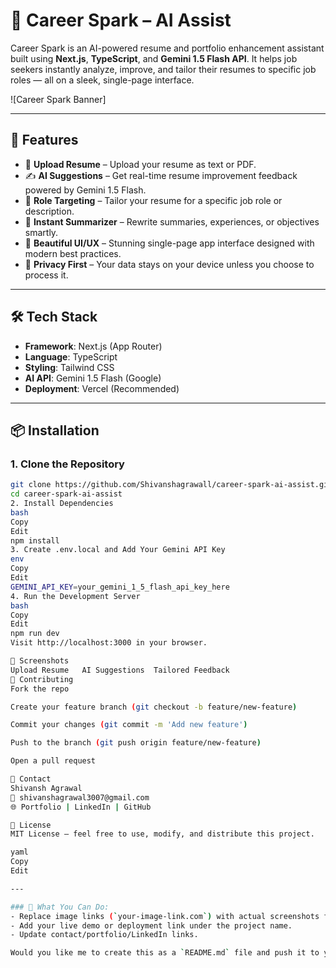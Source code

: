 <!-- # Welcome to your Lovable project

## Project info

**URL**: https://lovable.dev/projects/47087f2a-baa1-4b23-a349-44bf324fa556

## How can I edit this code?

There are several ways of editing your application.

**Use Lovable**

Simply visit the [Lovable Project](https://lovable.dev/projects/47087f2a-baa1-4b23-a349-44bf324fa556) and start prompting.

Changes made via Lovable will be committed automatically to this repo.

**Use your preferred IDE**

If you want to work locally using your own IDE, you can clone this repo and push changes. Pushed changes will also be reflected in Lovable.

The only requirement is having Node.js & npm installed - [install with nvm](https://github.com/nvm-sh/nvm#installing-and-updating)

Follow these steps:

```sh
# Step 1: Clone the repository using the project's Git URL.
git clone <YOUR_GIT_URL>

# Step 2: Navigate to the project directory.
cd <YOUR_PROJECT_NAME>

# Step 3: Install the necessary dependencies.
npm i

# Step 4: Start the development server with auto-reloading and an instant preview.
npm run dev
```

**Edit a file directly in GitHub**

- Navigate to the desired file(s).
- Click the "Edit" button (pencil icon) at the top right of the file view.
- Make your changes and commit the changes.

**Use GitHub Codespaces**

- Navigate to the main page of your repository.
- Click on the "Code" button (green button) near the top right.
- Select the "Codespaces" tab.
- Click on "New codespace" to launch a new Codespace environment.
- Edit files directly within the Codespace and commit and push your changes once you're done.

## What technologies are used for this project?

This project is built with:

- Vite
- TypeScript
- React
- shadcn-ui
- Tailwind CSS

## How can I deploy this project?

Simply open [Lovable](https://lovable.dev/projects/47087f2a-baa1-4b23-a349-44bf324fa556) and click on Share -> Publish.

## Can I connect a custom domain to my Lovable project?

Yes it is!

To connect a domain, navigate to Project > Settings > Domains and click Connect Domain.

Read more here: [Setting up a custom domain](https://docs.lovable.dev/tips-tricks/custom-domain#step-by-step-guide) -->


# 💼 Career Spark – AI Assist

Career Spark is an AI-powered resume and portfolio enhancement assistant built using **Next.js**, **TypeScript**, and **Gemini 1.5 Flash API**. It helps job seekers instantly analyze, improve, and tailor their resumes to specific job roles — all on a sleek, single-page interface.

![Career Spark Banner]

---

## 🚀 Features

- 📄 **Upload Resume** – Upload your resume as text or PDF.
- ✍️ **AI Suggestions** – Get real-time resume improvement feedback powered by Gemini 1.5 Flash.
- 🎯 **Role Targeting** – Tailor your resume for a specific job role or description.
- 🧠 **Instant Summarizer** – Rewrite summaries, experiences, or objectives smartly.
- 💅 **Beautiful UI/UX** – Stunning single-page app interface designed with modern best practices.
- 🔐 **Privacy First** – Your data stays on your device unless you choose to process it.

---

## 🛠️ Tech Stack

- **Framework**: Next.js (App Router)
- **Language**: TypeScript
- **Styling**: Tailwind CSS
- **AI API**: Gemini 1.5 Flash (Google)
- **Deployment**: Vercel (Recommended)

---

## 📦 Installation

### 1. Clone the Repository
```bash
git clone https://github.com/Shivanshagrawall/career-spark-ai-assist.git
cd career-spark-ai-assist
2. Install Dependencies
bash
Copy
Edit
npm install
3. Create .env.local and Add Your Gemini API Key
env
Copy
Edit
GEMINI_API_KEY=your_gemini_1_5_flash_api_key_here
4. Run the Development Server
bash
Copy
Edit
npm run dev
Visit http://localhost:3000 in your browser.

📸 Screenshots
Upload Resume	AI Suggestions	Tailored Feedback
🤝 Contributing
Fork the repo

Create your feature branch (git checkout -b feature/new-feature)

Commit your changes (git commit -m 'Add new feature')

Push to the branch (git push origin feature/new-feature)

Open a pull request

📧 Contact
Shivansh Agrawal
📧 shivanshagrawal3007@gmail.com
🌐 Portfolio | LinkedIn | GitHub

📜 License
MIT License — feel free to use, modify, and distribute this project.

yaml
Copy
Edit

---

### 🔧 What You Can Do:
- Replace image links (`your-image-link.com`) with actual screenshots from your app.
- Add your live demo or deployment link under the project name.
- Update contact/portfolio/LinkedIn links.

Would you like me to create this as a `README.md` file and push it to your repo?